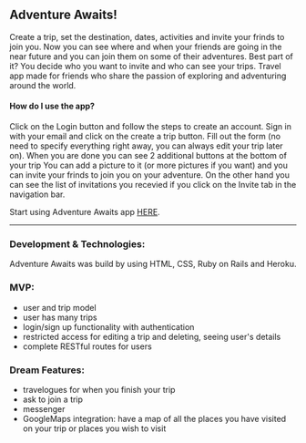 


## Adventure Awaits!



Create a trip, set the destination, dates, activities and invite your frinds to join you. Now you can see where and when your friends are going in the near future and you can join them on some of their adventures. Best part of it? You decide who you want to invite and who can see your trips. Travel app made for friends who share the passion of exploring and adventuring around the world.

#### How do I use the app?
Click on the Login button and follow the steps to create an account. Sign in with your email and click on the create a trip button. Fill out the form (no need to specify everything right away, you can always edit your trip later on). When you are done you can see 2 additional buttons at the bottom of your trip You can add a picture to it (or more pictures if you want) and you can invite your frinds to join you on your adventure. On the other hand you can see the list of invitations you recevied if you click on the Invite tab in the navigation bar.

Start using Adventure Awaits app [HERE](https://adventure-awaits.herokuapp.com/).

---

### Development & Technologies:
Adventure Awaits was build by using HTML, CSS, Ruby on Rails and Heroku.


### MVP:
- user and trip model
- user has many trips
- login/sign up functionality with authentication
- restricted access for editing a trip and deleting, seeing user's details
- complete RESTful routes for users


### Dream Features:

- travelogues for when you finish your trip
- ask to join a trip
- messenger
- GoogleMaps integration: have a map of all the places you have visited on your trip or places you wish to visit

